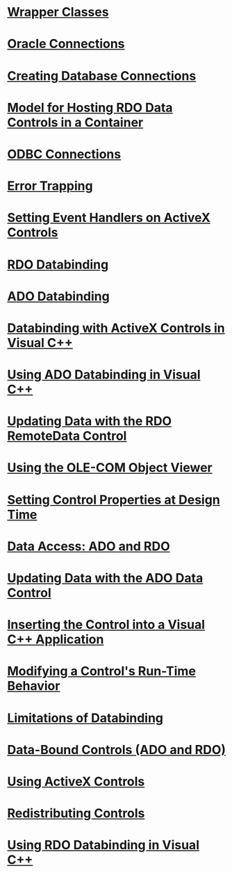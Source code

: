 # [Wrapper Classes](wrapper-classes.md)
# [Oracle Connections](oracle-connections.md)
# [Creating Database Connections](creating-database-connections.md)
# [Model for Hosting RDO Data Controls in a Container](model-for-hosting-rdo-data-controls-in-a-container.md)
# [ODBC Connections](odbc-connections.md)
# [Error Trapping](error-trapping.md)
# [Setting Event Handlers on ActiveX Controls](setting-event-handlers-on-activex-controls.md)
# [RDO Databinding](rdo-databinding.md)
# [ADO Databinding](ado-databinding.md)
# [Databinding with ActiveX Controls in Visual C++](databinding-with-activex-controls-in-visual-cpp.md)
# [Using ADO Databinding in Visual C++](using-ado-databinding-in-visual-cpp.md)
# [Updating Data with the RDO RemoteData Control](updating-data-with-the-rdo-remotedata-control.md)
# [Using the OLE-COM Object Viewer](using-the-ole-com-object-viewer.md)
# [Setting Control Properties at Design Time](setting-control-properties-at-design-time.md)
# [Data Access: ADO and RDO](data-access-ado-and-rdo.md)
# [Updating Data with the ADO Data Control](updating-data-with-the-ado-data-control.md)
# [Inserting the Control into a Visual C++ Application](inserting-the-control-into-a-visual-cpp-application.md)
# [Modifying a Control's Run-Time Behavior](modifying-a-control-s-run-time-behavior.md)
# [Limitations of Databinding](limitations-of-databinding.md)
# [Data-Bound Controls (ADO and RDO)](data-bound-controls-ado-and-rdo.md)
# [Using ActiveX Controls](using-activex-controls.md)
# [Redistributing Controls](redistributing-controls.md)
# [Using RDO Databinding in Visual C++](using-rdo-databinding-in-visual-cpp.md)
